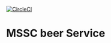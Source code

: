 
[![CircleCI](https://circleci.com/gh/yared/mssc-beer-service2.svg?style=svg)](<https://app.circleci.com/pipelines/github/yared2/mssc-beer-service2>)
# MSSC beer Service